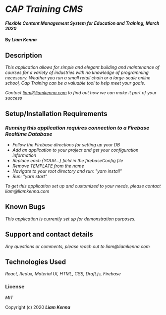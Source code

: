 # _CAP Training CMS_

#### _Flexible Content Management System for Education and Training, March 2020_

#### By _**Liam Kenna**_

## Description

_This application allows for simple and elegant building and maintenance of courses for a variety of industries with no knowledge of programming necessary. Weather you run a small retail chain or a large-scale online school, Cap Training can be a valuable tool to help meet your goals._

_Contact liam@liamkenna.com to find out how we can make it part of your success_

## Setup/Installation Requirements

### _Running this application requires connection to a Firebase Realtime Database_

- _Follow the Firebase directions for setting up your DB_
- _Add an application to your project and get your configuration information_
- _Replace each {YOUR...} field in the firebaseConfig file_
- _Remove TEMPLATE from the name_
- _Navigate to your root directory and run: "yarn install"_
- _Run: "yarn start"_

_To get this application set up and customized to your needs, please contact liam@liamkenna.com_

## Known Bugs

_This application is currently set up for demonstration purposes._

## Support and contact details

_Any questions or comments, please reach out to liam@liamkenna.com_

## Technologies Used

_React, Redux, Material UI, HTML, CSS, Draft.js, Firebase_

### License

_MIT_

Copyright (c) 2020 **_Liam Kenna_**
